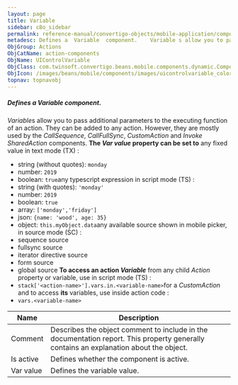 ```yaml
---
layout: page
title: Variable
sidebar: c8o_sidebar
permalink: reference-manual/convertigo-objects/mobile-application/components/action-components/variable/
metadesc: Defines a  Variable  component.    Variable s allow you to pass additional parameters to the executing function of an action. They can be added to any
ObjGroup: Actions
ObjCatName: action-components
ObjName: UIControlVariable
ObjClass: com.twinsoft.convertigo.beans.mobile.components.dynamic.ComponentManager$3
ObjIcon: /images/beans/mobile/components/images/uicontrolvariable_color_32x32.png
topnav: topnavobj
---
```

##### Defines a <i>Variable</i> component. 
 <i>Variable</i>s allow you to pass additional parameters to the executing function of an action.
They can be added to any action. However, they are mostly used by the <i>CallSequence</i>, <i>CallFullSync</i>, <i>CustomAction</i> and <i>Invoke SharedAction</i> components.
<b>The <i>Var value</i> property can be set to</b>
any fixed value in text mode (TX) :
 - string (without quotes): <code>monday</code>
 - number: <code>2019</code>
 - boolean: <code>true</code>any typescript expression in script mode (TS) :
 - string (with quotes): <code>'monday'</code>
 - number: <code>2019</code>
 - boolean: <code>true</code>
 - array: <code>['monday','friday']</code>
 - json: <code>{name: 'wood', age: 35}</code>
 - object: <code>this.myObject.data</code>any available source shown in mobile picker, in source mode (SC) :
 - sequence source
 - fullsync source
 - iterator directive source
 - form source
 - global source
<b>To access an action <i>Variable</i></b>
from any child <i>Action</i> property or variable, use in script mode (TS) :
 - <code>stack['&lt;action-name&gt;'].vars.in.&lt;variable-name&gt;</code>for a <i>CustomAction</i> and to access <b>its</b> variables, use inside action code :
 - <code>vars.&lt;variable-name&gt;</code>

Name | Description 
--- | ---
Comment | Describes the object comment to include in the documentation report.  This property generally contains an explanation about the object. 
Is active | Defines whether the component is active. 
Var value | Defines the variable value. 

